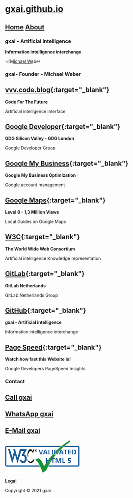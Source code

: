 # **[gxai.github.io](https://gxai.github.io)**
## **[Home](https://gxai.github.io)**  **[About](https://gxai.github.io/About)**
### **gxai - Artificial intelligence**
**Information intelligence interchange**

<a href="url"><img alt="Michael Weber" src="https://gxai.github.io/226192463_164229385778427_3497832883150811529_n.jpg" width="400" style="border-radius:50%"></a>

### gxai- Founder - Michael Weber

## **[vvv.code.blog](https://vvv.code.blog){:target="_blank"}**
**Code For The Future**

Artificial intelligence interface

## **[Google Developer](https://www.meetup.com/en-AU/gdg-silicon-valley/members/336931816/){:target="_blank"}**
**GDG Silicon Valley - GDG London**

Google Developer Gruop

## **[Google My Business](https://vvv.code.blog/google-my-business/){:target="_blank"}**
**Google My Business Optimization**

Google account management

## **[Google Maps](https://maps.app.goo.gl/Lnubtwco1j3RKj568){:target="_blank"}**
**Level 8 - 1,3 Million Views**

Local Guides on Google Maps

## **[W3C](https://www.w3.org/community/aikr/wiki/User:Michaelweber){:target="_blank"}**
**The World Wide Web Consortium**

Artificial intelligence Knowledge representation


## **[GitLab](https://gitlab.com/Netherlands){:target="_blank"}**
**GitLab Netherlands**

GitLab Netherlands Group

## **[GitHub](https://github.com/gxai){:target="_blank"}**
**gxai - Artificial intelligence**

Information intelligence interchange


## **[Page Speed](https://developers.google.com/speed/pagespeed/insights/?url=https%3A%2F%2Fgxai.github.io%2F&tab=desktop){:target="_blank"}**
**Watch how fast this Website is!**

Google Developers PageSpeed Insights

### **Contact**

## **[Call gxai](tel:31649557828)**

## **[WhatsApp gxai](https://wa.me/message/VN3GO6SKBR4PH1)**

## **[E-Mail gxai](mailto:gxai.git@gmail.com)**

[<img src="20210818_132846.png">](https://validator.w3.org/nu/?doc=https://gxai.github.io)

**[Legal](https://gxai.github.io/legal)**

Copyright © 2021 gxai

